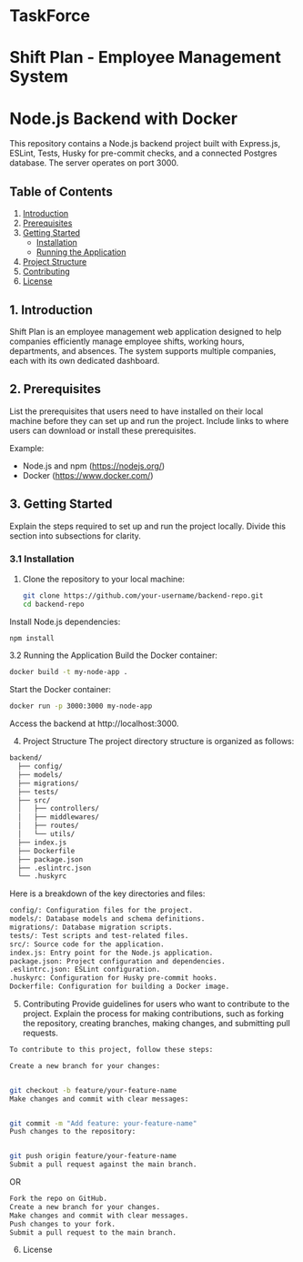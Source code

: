 # TaskForce
# Shift Plan - Employee Management System

# Node.js Backend with Docker

This repository contains a Node.js backend project built with Express.js, ESLint, Tests, Husky for pre-commit checks, and a connected Postgres database. The server operates on port 3000.

## Table of Contents

1. [Introduction](#introduction)
2. [Prerequisites](#prerequisites)
3. [Getting Started](#getting-started)
    - [Installation](#installation)
    - [Running the Application](#running-the-application)
4. [Project Structure](#project-structure)
5. [Contributing](#contributing)
6. [License](#license)

## 1. Introduction
Shift Plan is an employee management web application designed to help companies efficiently manage employee shifts, working hours, departments, and absences. The system supports multiple companies, each with its own dedicated dashboard.


## 2. Prerequisites

List the prerequisites that users need to have installed on their local machine before they can set up and run the project. Include links to where users can download or install these prerequisites.

Example:

- Node.js and npm (https://nodejs.org/)
- Docker (https://www.docker.com/)

## 3. Getting Started

Explain the steps required to set up and run the project locally. Divide this section into subsections for clarity.

### 3.1 Installation

1. Clone the repository to your local machine:

   ```bash
   git clone https://github.com/your-username/backend-repo.git
   cd backend-repo
Install Node.js dependencies:

```bash
npm install
```
3.2 Running the Application
Build the Docker container:

```bash
docker build -t my-node-app .
```
   
Start the Docker container:

```bash
docker run -p 3000:3000 my-node-app
```
    
Access the backend at http://localhost:3000.

4. Project Structure
The project directory structure is organized as follows:

```bash
backend/
  ├── config/
  ├── models/
  ├── migrations/
  ├── tests/
  ├── src/
  │   ├── controllers/
  │   ├── middlewares/
  │   ├── routes/
  │   └── utils/
  ├── index.js
  ├── Dockerfile
  ├── package.json
  ├── .eslintrc.json
  └── .huskyrc
```
Here is a breakdown of the key directories and files:

```bash
config/: Configuration files for the project.
models/: Database models and schema definitions.
migrations/: Database migration scripts.
tests/: Test scripts and test-related files.
src/: Source code for the application.
index.js: Entry point for the Node.js application.
package.json: Project configuration and dependencies.
.eslintrc.json: ESLint configuration.
.huskyrc: Configuration for Husky pre-commit hooks.
Dockerfile: Configuration for building a Docker image.
```
5. Contributing
Provide guidelines for users who want to contribute to the project. Explain the process for making contributions, such as forking the repository, creating branches, making changes, and submitting pull requests.

```bash
To contribute to this project, follow these steps:

Create a new branch for your changes:


git checkout -b feature/your-feature-name
Make changes and commit with clear messages:


git commit -m "Add feature: your-feature-name"
Push changes to the repository:


git push origin feature/your-feature-name
Submit a pull request against the main branch.

```
OR

```bash
Fork the repo on GitHub.
Create a new branch for your changes.
Make changes and commit with clear messages.
Push changes to your fork.
Submit a pull request to the main branch.
```
6. License
